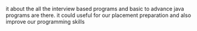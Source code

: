 it about the all the interview based programs and basic to advance java programs are there. it could useful for our placement preparation and also improve our programming skills
